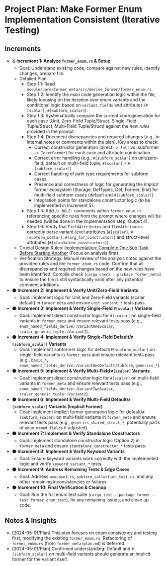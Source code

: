 # Project Plan: Make Former Enum Implementation Consistent (Iterative Testing)

## Increments

*   ⏳ **Increment 1: Analyze `former_enum.rs` & Setup**
    *   Goal: Understand existing code, compare against new rules, identify changes, prepare file.
    *   Detailed Plan:
        *   Step 1.1: Read `module/core/former_meta/src/derive_former/former_enum.rs`.
        *   Step 1.2: Identify the main code generation logic within the file, likely focusing on the iteration over enum variants and the conditional logic based on `variant.fields` and attributes (`#[scalar]`, `#[subform_scalar]`).
        *   Step 1.3: Systematically compare the current code generation for each case (Unit, Zero-Field Tuple/Struct, Single-Field Tuple/Struct, Multi-Field Tuple/Struct) against the *new rules* provided in the prompt.
        *   Step 1.4: Document discrepancies and required changes (e.g., in internal notes or comments within the plan). Key areas to check:
            *   Correct constructor generation (direct `-> Self` vs. subformer `-> InnerFormer`) for each case and attribute combination.
            *   Correct error handling (e.g., `#[subform_scalar]` on unit/zero-field, default on multi-field tuple, `#[scalar]` + `#[subform_scalar]`).
            *   Correct handling of path type requirements for subform cases.
            *   Presence and correctness of logic for generating the implicit former ecosystem (Storage, DefTypes, Def, Former, End) for multi-field subform cases (default and `#[subform_scalar]`).
            *   Integration points for standalone constructor logic (to be implemented in Increment 5).
        *   Step 1.5: Add `// RULE:` comments within `former_enum.rs` referencing specific rules from the prompt where changes will be needed (will be done in the implementation step, Output 4).
        *   Step 1.6: Verify that `FieldAttributes` and `ItemAttributes` correctly parse variant-level attributes (`#[scalar]`, `#[subform_scalar]`, `#[arg_for_constructor]`) and struct-level attributes (`#[standalone_constructors]`).
    *   Crucial Design Rules: [Implementation: Complete One Sub-Task Before Starting Another](code/rules/design.md#implementation-complete-one-sub-task-before-starting-another) (Focus on analysis first).
    *   Verification Strategy: Manual review of the analysis notes against the provided rules and the `former_enum.rs` code. Confirm that all discrepancies and required changes based on the new rules have been identified. Compile check (`cargo check --package former_meta`) to ensure the file is still syntactically valid after any potential comment additions.
*   ⚫ **Increment 2: Implement & Verify Unit/Zero-Field Variants**
    *   Goal: Implement logic for Unit and Zero-Field variants (scalar default) in `former_meta` and ensure `unit_variant_*` tests pass.
*   ⚫ **Increment 3: Implement & Verify Single-Field `#[scalar]` Variants**
    *   Goal: Implement direct constructor logic for `#[scalar]` on single-field variants in `former_meta` and ensure relevant tests pass (e.g., `enum_named_fields_derive::VariantOneScalar`, `scalar_generic_tuple::Variant1`).
*   ⚫ **Increment 4: Implement & Verify Single-Field Default/`#[subform_scalar]` Variants**
    *   Goal: Implement subformer logic for default/`#[subform_scalar]` on single-field variants in `former_meta` and ensure relevant tests pass (e.g., `basic_*`, `enum_named_fields_derive::VariantOneDefault/Subform`, `generics_*`).
*   ⚫ **Increment 5: Implement & Verify Multi-Field `#[scalar]` Variants**
    *   Goal: Implement direct constructor logic for `#[scalar]` on multi-field variants in `former_meta` and ensure relevant tests pass (e.g., `enum_named_fields_derive::VariantTwoScalar`, `scalar_generic_tuple::Variant2`).
*   ⚫ **Increment 6: Implement & Verify Multi-Field Default/`#[subform_scalar]` Variants (Implicit Former)**
    *   Goal: Implement implicit former generation logic for default/`#[subform_scalar]` on multi-field variants in `former_meta` and ensure relevant tests pass (e.g., `generics_shared_struct_*`, potentially parts of `enum_named_fields` if adjusted).
*   ⚫ **Increment 7: Implement & Verify Standalone Constructors**
    *   Goal: Implement standalone constructor logic (Option 2) in `former_meta` and ensure `standalone_constructor_*` tests pass.
*   ⚫ **Increment 8: Implement & Verify Keyword Variants**
    *   Goal: Ensure keyword variants work correctly with the implemented logic and verify `keyword_variant_*` tests.
*   ⚫ **Increment 9: Address Remaining Tests & Edge Cases**
    *   Goal: Address `usecase1.rs`, `subform_collection_test.rs`, and any other remaining inconsistencies or failures.
*   ⚫ **Increment 10: Final Verification & Cleanup**
    *   Goal: Run the full enum test suite (`cargo test --package former --test former_enum_test`), fix any remaining issues, and clean up code.

## Notes & Insights

*   [2024-05-01/Plan] This plan focuses on enum consistency and testing first, modifying the existing `former_enum.rs`. Refactoring of `former_enum.rs` (from `former_meta/plan.md`) is deferred.
*   [2024-05-01/Plan] Confirmed understanding: Default and `#[subform_scalar]` on multi-field variants should generate an implicit former for the variant itself.